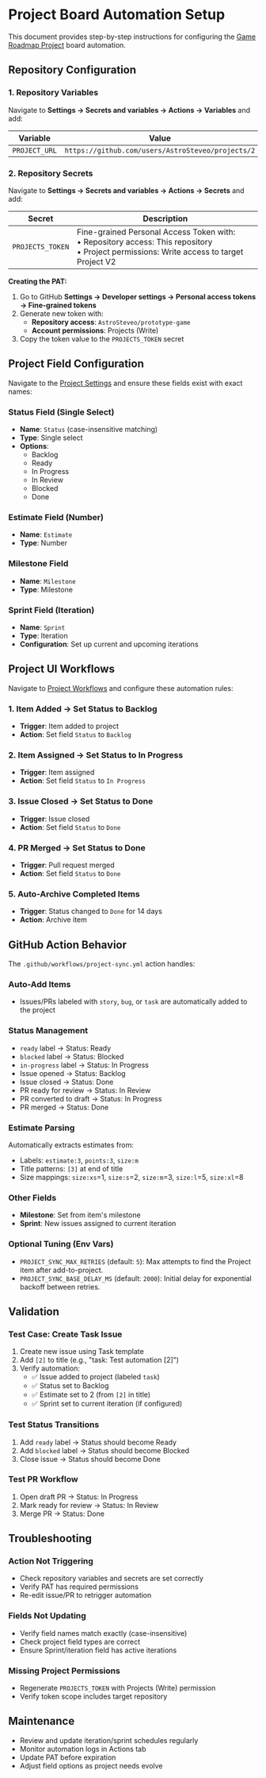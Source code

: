 # Project Board Automation Setup

This document provides step-by-step instructions for configuring the [Game Roadmap Project](https://github.com/users/AstroSteveo/projects/2) board automation.

## Repository Configuration

### 1. Repository Variables

Navigate to **Settings → Secrets and variables → Actions → Variables** and add:

| Variable | Value |
|----------|-------|
| `PROJECT_URL` | `https://github.com/users/AstroSteveo/projects/2` |

### 2. Repository Secrets

Navigate to **Settings → Secrets and variables → Actions → Secrets** and add:

| Secret | Description |
|--------|-------------|
| `PROJECTS_TOKEN` | Fine-grained Personal Access Token with:<br/>• Repository access: This repository<br/>• Project permissions: Write access to target Project V2 |

**Creating the PAT:**
1. Go to GitHub **Settings → Developer settings → Personal access tokens → Fine-grained tokens**
2. Generate new token with:
   - **Repository access**: `AstroSteveo/prototype-game`
   - **Account permissions**: Projects (Write)
3. Copy the token value to the `PROJECTS_TOKEN` secret

## Project Field Configuration

Navigate to the [Project Settings](https://github.com/users/AstroSteveo/projects/2/settings/fields) and ensure these fields exist with exact names:

### Status Field (Single Select)
- **Name**: `Status` (case-insensitive matching)
- **Type**: Single select
- **Options**:
  - Backlog
  - Ready
  - In Progress
  - In Review
  - Blocked
  - Done

### Estimate Field (Number)
- **Name**: `Estimate`
- **Type**: Number

### Milestone Field
- **Name**: `Milestone`
- **Type**: Milestone

### Sprint Field (Iteration)
- **Name**: `Sprint`
- **Type**: Iteration
- **Configuration**: Set up current and upcoming iterations

## Project UI Workflows

Navigate to [Project Workflows](https://github.com/users/AstroSteveo/projects/2/workflows) and configure these automation rules:

### 1. Item Added → Set Status to Backlog
- **Trigger**: Item added to project
- **Action**: Set field `Status` to `Backlog`

### 2. Item Assigned → Set Status to In Progress  
- **Trigger**: Item assigned
- **Action**: Set field `Status` to `In Progress`

### 3. Issue Closed → Set Status to Done
- **Trigger**: Issue closed
- **Action**: Set field `Status` to `Done`

### 4. PR Merged → Set Status to Done
- **Trigger**: Pull request merged
- **Action**: Set field `Status` to `Done`

### 5. Auto-Archive Completed Items
- **Trigger**: Status changed to `Done` for 14 days
- **Action**: Archive item

## GitHub Action Behavior

The `.github/workflows/project-sync.yml` action handles:

### Auto-Add Items
- Issues/PRs labeled with `story`, `bug`, or `task` are automatically added to the project

### Status Management
- `ready` label → Status: Ready
- `blocked` label → Status: Blocked  
- `in-progress` label → Status: In Progress
- Issue opened → Status: Backlog
- Issue closed → Status: Done
- PR ready for review → Status: In Review
- PR converted to draft → Status: In Progress
- PR merged → Status: Done

### Estimate Parsing
Automatically extracts estimates from:
- Labels: `estimate:3`, `points:3`, `size:m`
- Title patterns: `[3]` at end of title
- Size mappings: `size:xs`=1, `size:s`=2, `size:m`=3, `size:l`=5, `size:xl`=8

### Other Fields
- **Milestone**: Set from item's milestone
- **Sprint**: New issues assigned to current iteration

### Optional Tuning (Env Vars)
- `PROJECT_SYNC_MAX_RETRIES` (default: `5`): Max attempts to find the Project item after add-to-project.
- `PROJECT_SYNC_BASE_DELAY_MS` (default: `2000`): Initial delay for exponential backoff between retries.

## Validation

### Test Case: Create Task Issue
1. Create new issue using Task template
2. Add `[2]` to title (e.g., "task: Test automation [2]")
3. Verify automation:
   - ✅ Issue added to project (labeled `task`)
   - ✅ Status set to Backlog
   - ✅ Estimate set to 2 (from `[2]` in title)
   - ✅ Sprint set to current iteration (if configured)

### Test Status Transitions
1. Add `ready` label → Status should become Ready
2. Add `blocked` label → Status should become Blocked  
3. Close issue → Status should become Done

### Test PR Workflow
1. Open draft PR → Status: In Progress
2. Mark ready for review → Status: In Review
3. Merge PR → Status: Done

## Troubleshooting

### Action Not Triggering
- Check repository variables and secrets are set correctly
- Verify PAT has required permissions
- Re-edit issue/PR to retrigger automation

### Fields Not Updating  
- Verify field names match exactly (case-insensitive)
- Check project field types are correct
- Ensure Sprint/iteration field has active iterations

### Missing Project Permissions
- Regenerate `PROJECTS_TOKEN` with Projects (Write) permission
- Verify token scope includes target repository

## Maintenance

- Review and update iteration/sprint schedules regularly
- Monitor automation logs in Actions tab
- Update PAT before expiration
- Adjust field options as project needs evolve
